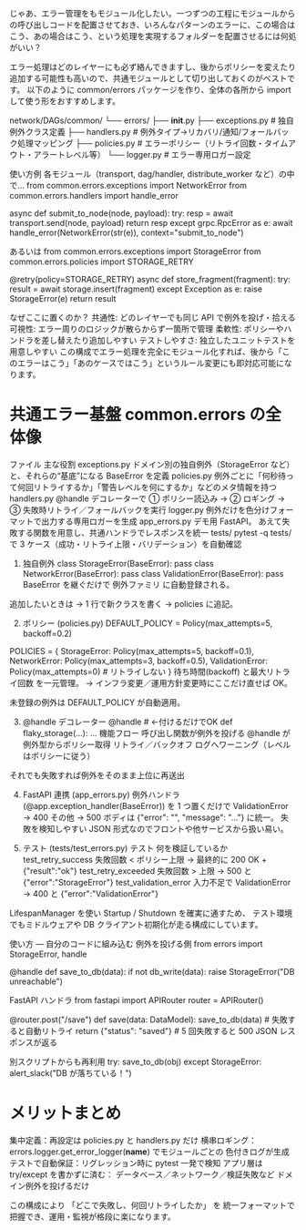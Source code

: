 じゃあ、エラー管理をもモジュール化したい。一つずつの工程にモジュールからの呼び出しコードを配置させておき、いろんなパターンのエラーに、この場合はこう、あの場合はこう、という処理を実現するフォルダーを配置させるには何処がいい？

エラー処理はどのレイヤーにも必ず絡んできますし、後からポリシーを変えたり追加する可能性も高いので、共通モジュールとして切り出しておくのがベストです。
以下のように common/errors パッケージを作り、全体の各所から import して使う形をおすすめします。

network/DAGs/common/
└── errors/
    ├── __init__.py
    ├── exceptions.py         # 独自例外クラス定義
    ├── handlers.py           # 例外タイプ→リカバリ/通知/フォールバック処理マッピング
    ├── policies.py           # エラーポリシー（リトライ回数・タイムアウト・アラートレベル等）
    └── logger.py             # エラー専用ロガー設定


使い方例
各モジュール（transport, dag/handler, distribute_worker など）の中で…
from common.errors.exceptions import NetworkError
from common.errors.handlers import handle_error

async def submit_to_node(node, payload):
    try:
        resp = await transport.send(node, payload)
        return resp
    except grpc.RpcError as e:
        await handle_error(NetworkError(str(e)), context="submit_to_node")

あるいは
from common.errors.exceptions import StorageError
from common.errors.policies import STORAGE_RETRY

@retry(policy=STORAGE_RETRY)
async def store_fragment(fragment):
    try:
        result = await storage.insert(fragment)
    except Exception as e:
        raise StorageError(e)
    return result

なぜここに置くのか？
共通性: どのレイヤーでも同じ API で例外を投げ・拾える
可視性: エラー周りのロジックが散らからず一箇所で管理
柔軟性: ポリシーやハンドラを差し替えたり追加しやすい
テストしやすさ: 独立したユニットテストを用意しやすい
この構成でエラー処理を完全にモジュール化すれば、後から「このエラーはこう」「あのケースではこう」というルール変更にも即対応可能になります。


# 共通エラー基盤 common.errors の全体像
ファイル	主な役割
exceptions.py	ドメイン別の独自例外（StorageError など）と、それらの“基底”になる BaseError を定義
policies.py	例外ごとに「何秒待って何回リトライするか」「警告レベルを何にするか」などのメタ情報を持つ
handlers.py	@handle デコレーターで
① ポリシー読込み → ② ロギング → ③ 失敗時リトライ／フォールバックを実行
logger.py	例外だけを色分けフォーマットで出力する専用ロガーを生成
app_errors.py	デモ用 FastAPI。
あえて失敗する関数を用意し、共通ハンドラでレスポンスを統一
tests/	pytest -q tests/ で 3 ケース（成功・リトライ上限・バリデーション）を自動確認

1. 独自例外
class StorageError(BaseError): pass
class NetworkError(BaseError): pass
class ValidationError(BaseError): pass
BaseError を継ぐだけで 例外ファミリ に自動登録される。

追加したいときは -> 1 行で新クラスを書く → policies に追記。

2. ポリシー (policies.py)
DEFAULT_POLICY = Policy(max_attempts=5, backoff=0.2)

POLICIES = {
    StorageError: Policy(max_attempts=5, backoff=0.1),
    NetworkError: Policy(max_attempts=3, backoff=0.5),
    ValidationError: Policy(max_attempts=0)  # リトライしない
}
待ち時間(backoff) と最大リトライ回数 を一元管理。
→ インフラ変更／運用方針変更時にここだけ直せば OK。

未登録の例外は DEFAULT_POLICY が自動適用。

3. @handle デコレーター
@handle           # ←付けるだけでOK
def flaky_storage(...):
    ...
機能フロー
呼び出し関数が例外を投げる
@handle が例外型からポリシー取得
リトライ／バックオフ
ログへワーニング（レベルはポリシーに従う）

それでも失敗すれば例外をそのまま上位に再送出

4. FastAPI 連携 (app_errors.py)
例外ハンドラ (@app.exception_handler(BaseError)) を 1 つ置くだけで
ValidationError → 400
その他 → 500
ボディは {"error": "<ClassName>", "message": "..."} に統一。
失敗を検知しやすい JSON 形式なのでフロントや他サービスから扱い易い。

5. テスト (tests/test_errors.py)
テスト	何を検証しているか
test_retry_success	失敗回数 < ポリシー上限 → 最終的に 200 OK + {"result":"ok"}
test_retry_exceeded	失敗回数 > 上限 → 500 と {"error":"StorageError"}
test_validation_error	入力不足で ValidationError → 400 と {"error":"ValidationError"}

LifespanManager を使い Startup / Shutdown を確実に通すため、
テスト環境でもミドルウェアや DB クライアント初期化が走る構成にしています。

使い方 ― 自分のコードに組み込む
例外を投げる側
from errors import StorageError, handle

@handle
def save_to_db(data):
    if not db_write(data):
        raise StorageError("DB unreachable")

FastAPI ハンドラ
from fastapi import APIRouter
router = APIRouter()

@router.post("/save")
def save(data: DataModel):
    save_to_db(data)           # 失敗すると自動リトライ
    return {"status": "saved"} # 5 回失敗すると 500 JSON レスポンスが返る

別スクリプトからも再利用
try:
    save_to_db(obj)
except StorageError:
    alert_slack("DB が落ちている！")

# メリットまとめ
集中定義：再設定は policies.py と handlers.py だけ
横串ロギング：errors.logger.get_error_logger(__name__) でモジュールごとの
色付きログが生成
テストで自動保証：リグレッション時に pytest 一発で検知
アプリ層は try/except を書かずに済む：
データベース／ネットワーク／検証失敗など ドメイン例外を投げるだけ

この構成により 「どこで失敗し、何回リトライしたか」 を
統一フォーマットで把握でき、運用・監視が格段に楽になります。
